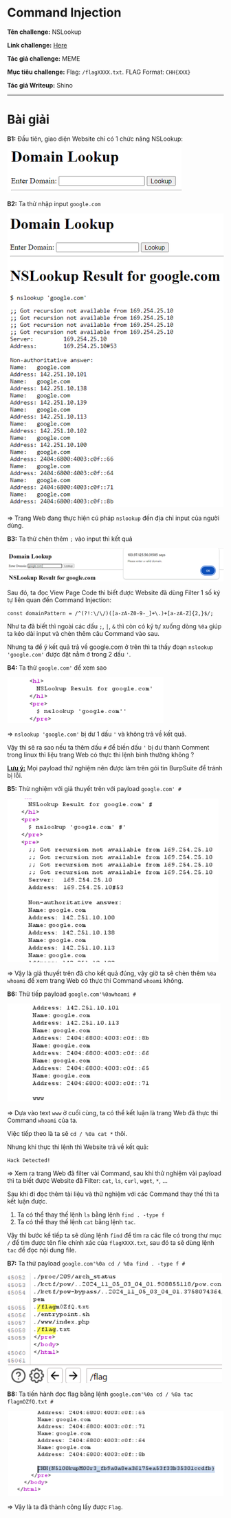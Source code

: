 # Command Injection

**Tên challenge:** NSLookup

**Link challenge:** [Here](https://battle.cookiearena.org/challenges/web/nslookup)

**Tác giả challenge:** MEME

**Mục tiêu challenge:** Flag: `/flagXXXX.txt`. FLAG Format: `CHH{XXX}`

**Tác giả Writeup:** Shino

---

# Bài giải

**B1:** Đầu tiên, giao diện Website chỉ có 1 chức năng NSLookup:

![alt text](./images/image.png)

**B2:** Ta thử nhập input `google.com`

![alt text](./images/image-1.png)

=> Trang Web đang thực hiện cú pháp `nslookup` đến địa chỉ input của người dùng.

**B3:** Ta thử chèn thêm `;` vào input thì kết quả

![alt text](./images/image-2.png)

Sau đó, ta đọc View Page Code thì biết được Website đã dùng Filter 1 số ký tự liên quan đến Command Injection:
```
const domainPattern = /^(?!:\/\/)([a-zA-Z0-9-_]+\.)+[a-zA-Z]{2,}$/;
```
Như ta đã biết thì ngoài các dấu `;`, `|`, `&` thì còn có ký tự xuống dòng `%0a` giúp ta kéo dài input và chèn thêm câu Command vào sau.

Nhưng ta để ý kết quả trả về google.com ở trên thì ta thấy đoạn `nslookup 'google.com'` được đặt nằm ở trong 2 dấu `'`.

**B4:** Ta thử `google.com'` để xem sao

![alt text](./images/image-3.png)

=> `nslookup 'google.com'` bị dư 1 dấu `'` và không trả về kết quả.

Vậy thì sẽ ra sao nếu ta thêm dấu `#` để biến dấu `'` bị dư thành Comment trong linux thì liệu trang Web có thực thi lệnh bình thường không ?

<u>**Lưu ý:**</u> Mọi payload thử nghiệm nên được làm trên gói tin BurpSuite để tránh bị lỗi.

**B5:** Thử nghiệm với giả thuyết trên với payload `google.com' #`

![alt text](./images/image-4.png)

=> Vậy là giả thuyết trên đã cho kết quả đúng, vậy giờ ta sẽ chèn thêm `%0a whoami` để xem trang Web có thực thi Command `whoami` không.

**B6:** Thử tiếp payload `google.com'%0awhoami #`

![alt text](./images/image-5.png)

=> Dựa vào text `www` ở cuối cùng, ta có thể kết luận là trang Web đã thực thi Command `whoami` của ta.

Việc tiếp theo là ta sẽ `cd / %0a cat *` thôi.

Nhưng khi thực thi lệnh thì Website trả về kết quả:
```
Hack Detected!
```
=> Xem ra trang Web đã filter vài Command, sau khi thử nghiệm vài payload thì ta biết được Website đã Filter: `cat`, `ls`, `curl`, `wget`, `*`, ...

Sau khi đi đọc thêm tài liệu và thử nghiệm với các Command thay thế thì ta kết luận được.
1. Ta có thể thay thế lệnh `ls` bằng lệnh `find . -type f`
2. Ta có thể thay thế lệnh `cat` bằng lệnh `tac`.

Vậy thì bước kế tiếp ta sẽ dùng lệnh `find` để tìm ra các file có trong thư mục `/` để tìm được tên file chính xác của `flagXXXX.txt`, sau đó ta sẽ dùng lệnh `tac` để đọc nội dung file.

**B7:** Ta thử payload `google.com'%0a cd / %0a find . -type f #`

![alt text](./images/image-6.png)

**B8:** Ta tiến hành đọc flag bằng lệnh `google.com'%0a cd / %0a tac flagmOZfQ.txt #`

![alt text](./images/image-8.png)

=> Vậy là ta đã thành công lấy được `Flag`.
